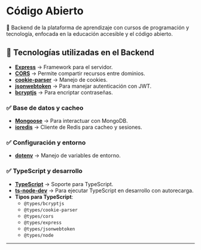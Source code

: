 # Código Abierto  

🚀 Backend de la plataforma de aprendizaje con cursos de programación y tecnología, enfocada en la educación accesible y el código abierto.  

## 📌 Tecnologías utilizadas en el Backend

- **[Express](https://expressjs.com/)** → Framework para el servidor.  
- **[CORS](https://www.npmjs.com/package/cors)** → Permite compartir recursos entre dominios.  
- **[cookie-parser](https://www.npmjs.com/package/cookie-parser)** → Manejo de cookies.  
- **[jsonwebtoken](https://www.npmjs.com/package/jsonwebtoken)** → Para manejar autenticación con JWT.  
- **[bcryptjs](https://www.npmjs.com/package/bcryptjs)** → Para encriptar contraseñas.  

### ✅ Base de datos y cacheo  
- **[Mongoose](https://mongoosejs.com/)** → Para interactuar con MongoDB.  
- **[ioredis](https://www.npmjs.com/package/ioredis)** → Cliente de Redis para cacheo y sesiones.  

### ✅ Configuración y entorno  
- **[dotenv](https://www.npmjs.com/package/dotenv)** → Manejo de variables de entorno.  

### ✅ TypeScript y desarrollo  
- **[TypeScript](https://www.typescriptlang.org/)** → Soporte para TypeScript.  
- **[ts-node-dev](https://www.npmjs.com/package/ts-node-dev)** → Para ejecutar TypeScript en desarrollo con autorecarga.  
- **Tipos para TypeScript**:  
  - `@types/bcryptjs`  
  - `@types/cookie-parser`  
  - `@types/cors`  
  - `@types/express`  
  - `@types/jsonwebtoken`  
  - `@types/node`  
---
